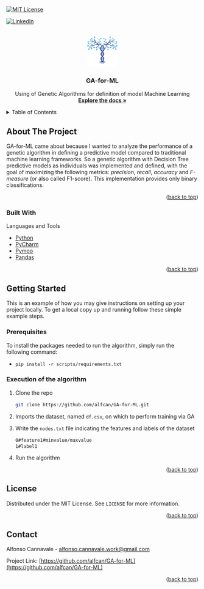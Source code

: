 <a name="readme-top"></a>

[![MIT License][license-shield]][license-url]

[![LinkedIn][linkedin-shield]][linkedin-url]



<!-- PROJECT LOGO -->
<br />
<div align="center">
  <a href="https://github.com/github_username/repo_name">
    <img src="images/logo.png" alt="Logo" width="80" height="80">
  </a>

<h3 align="center">GA-for-ML</h3>

  <p align="center">
    Using of Genetic Algorithms for definition of model Machine Learning
    <br />
    <a href="https://github.com/alfcan/GA-for-ML"><strong>Explore the docs »</strong></a>
  </p>
</div>



<!-- TABLE OF CONTENTS -->
<details>
  <summary>Table of Contents</summary>
  <ol>
    <li>
      <a href="#about-the-project">About The Project</a>
      <ul>
        <li><a href="#built-with">Built With</a></li>
      </ul>
    </li>
    <li>
      <a href="#getting-started">Getting Started</a>
      <ul>
        <li><a href="#prerequisites">Prerequisites</a></li>
        <li><a href="#execution-of-the-algorithm">Execution of the algorithm</a></li>
      </ul>
    </li>
    <li><a href="#license">License</a></li>
    <li><a href="#contact">Contact</a></li>
  </ol>
</details>



<!-- ABOUT THE PROJECT -->
## About The Project

GA-for-ML came about because I wanted to analyze the performance of a genetic algorithm in defining a predictive model compared to traditional machine learning frameworks. So a genetic algorithm with Decision Tree predictive models as individuals was implemented and defined, with the goal of maximizing the following metrics: *precision*, *recall*, *accuracy* and *F-measure* (or also called F1-score). This implementation provides only binary classifications.

<p align="right">(<a href="#readme-top">back to top</a>)</p>



### Built With

Languages and Tools
* [Python][python-url]
* [PyCharm][pycharm-url]
* [Pymoo][pymoo-url]
* [Pandas][pandas-url]

<p align="right">(<a href="#readme-top">back to top</a>)</p>



<!-- GETTING STARTED -->
## Getting Started

This is an example of how you may give instructions on setting up your project locally.
To get a local copy up and running follow these simple example steps.

### Prerequisites

To install the packages needed to run the algorithm, simply run the following command:
- `pip install -r scripts/requirements.txt`

### Execution of the algorithm

1. Clone the repo
   ```sh
   git clone https://github.com/alfcan/GA-for-ML.git
   ```
2. Imports the dataset, named `df.csv`, on which to perform training via GA
3. Write the `nodes.txt` file indicating the features and labels of the dataset
    ```t
    0#feature1#minvalue/maxvalue
    1#label1
    ```
    
5. Run the algorithm

<p align="right">(<a href="#readme-top">back to top</a>)</p>

<!-- LICENSE -->
## License

Distributed under the MIT License. See `LICENSE` for more information.

<p align="right">(<a href="#readme-top">back to top</a>)</p>



<!-- CONTACT -->
## Contact

Alfonso Cannavale - alfonso.cannavale.work@gmail.com

Project Link: [https://github.com/alfcan/GA-for-ML](https://github.com/alfcan/GA-for-ML)

<p align="right">(<a href="#readme-top">back to top</a>)</p>


<!-- MARKDOWN LINKS & IMAGES -->
<!-- https://www.markdownguide.org/basic-syntax/#reference-style-links -->
[license-shield]: https://img.shields.io/github/license/alfcan/GA-for-ML.svg?style=for-the-badge
[license-url]: https://github.com/alfcan/GA-for-ML/blob/master/LICENSE.txt
[linkedin-shield]: https://img.shields.io/badge/-LinkedIn-black.svg?style=for-the-badge&logo=linkedin&colorB=555
[linkedin-url]: https://www.linkedin.com/in/alfonso-cannavale-62150b229/
[pymoo-url]: https://pymoo.org/
[pandas-url]: https://pandas.pydata.org/
[python-url]: https://www.python.org/
[pycharm-url]: https://www.jetbrains.com/pycharm/
